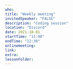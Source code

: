 ```yaml
---
who: 
title: "Weekly meeting"
invitedSpeaker: "FALSE"
description: "Coding session"
location: "Discord"
date: 2021-10-01
startTime: "11:00"
endTime: "12:30"
onlinemeeting: 
link: 
extra: 
lessonFolder: 
---
```

